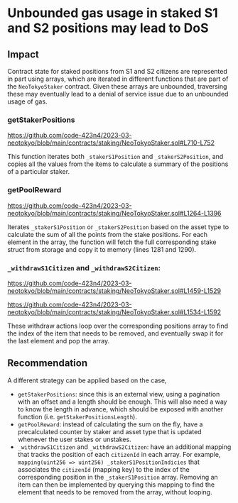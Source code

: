 # Unbounded gas usage in staked S1 and S2 positions may lead to DoS

## Impact

Contract state for staked positions from S1 and S2 citizens are represented in part using arrays, which are iterated in different functions that are part of the `NeoTokyoStaker` contract. Given these arrays are unbounded, traversing these may eventually lead to a denial of service issue due to an unbounded usage of gas.

### getStakerPositions

https://github.com/code-423n4/2023-03-neotokyo/blob/main/contracts/staking/NeoTokyoStaker.sol#L710-L752

This function iterates both `_stakerS1Position` and `_stakerS2Position`, and copies all the values from the items to calculate a summary of the positions of a particular staker.

### getPoolReward

https://github.com/code-423n4/2023-03-neotokyo/blob/main/contracts/staking/NeoTokyoStaker.sol#L1264-L1396

Iterates `_stakerS1Position` or `_stakerS2Position` based on the asset type to calculate the sum of all the points from the stake positions. For each element in the array, the function will fetch the full corresponding stake struct from storage and copy it to memory (lines 1281 and 1290).

### `_withdrawS1Citizen` and `_withdrawS2Citizen`:

https://github.com/code-423n4/2023-03-neotokyo/blob/main/contracts/staking/NeoTokyoStaker.sol#L1459-L1529

https://github.com/code-423n4/2023-03-neotokyo/blob/main/contracts/staking/NeoTokyoStaker.sol#L1534-L1592

These withdraw actions loop over the corresponding positions array to find the index of the item that needs to be removed, and eventually swap it for the last element and pop the array.

## Recommendation

A different strategy can be applied based on the case,

- `getStakerPositions`: since this is an external view, using a pagination with an offset and a length should be enough. This will also need a way to know the length in advance, which should be exposed with another function (i.e. `getStakerPositionsLength`).
- `getPoolReward`: instead of calculating the sum on the fly, have a precalculated counter by staker and asset type that is updated whenever the user stakes or unstakes.
- `_withdrawS1Citizen` and `_withdrawS2Citizen`: have an additional mapping that tracks the position of each `citizenId` in each array. For example, `mapping(uint256 => uint256) _stakerS1PositionIndicies` that associates the `citizenId` (mapping key) to the index of the corresponding position in the `_stakerS1Position` array. Removing an item can then be implemented by querying this mapping to find the element that needs to be removed from the array, without looping. 
